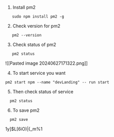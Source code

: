 
1. Install pm2

```
   sudo npm install pm2 -g
```

2. Check version for pm2

```
   pm2 --version
```

3. Check status of pm2

```
   pm2 status
```
   ![[Pasted image 20240627171322.png]]

 4. To start service you want

```
pm2 start npm --name "devLanding" -- run start
```

5. Then check status of service

```
  pm2 status
```

6. To save pm2

```
  pm2 save
```


1y]$L[6iO)|{_m%1